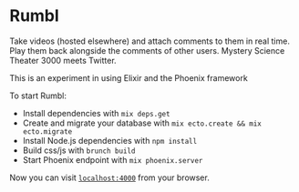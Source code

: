 # Rumbl

Take videos (hosted elsewhere) and attach comments to them in real time.  Play them back alongside the comments of other users.  Mystery Science Theater 3000 meets Twitter.

This is an experiment in using Elixir and the Phoenix framework

To start Rumbl:

  * Install dependencies with `mix deps.get`
  * Create and migrate your database with `mix ecto.create && mix ecto.migrate`
  * Install Node.js dependencies with `npm install`
  * Build css/js with `brunch build`
  * Start Phoenix endpoint with `mix phoenix.server`

Now you can visit [`localhost:4000`](http://localhost:4000) from your browser.
